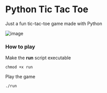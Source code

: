 # Python Tic Tac Toe

Just a fun tic-tac-toe game made with Python

![image](https://github.com/JamieBurridge/python-tic-tac-toe/assets/80159413/21e94b39-a099-443f-a0c0-f46b2d20328b)


### How to play

Make the **run** script executable

```
chmod +x run
```

Play the game

```
./run
```